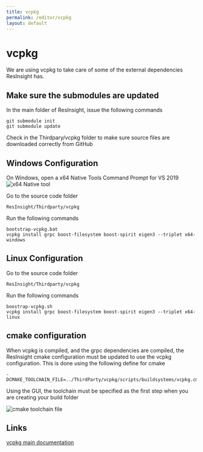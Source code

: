 ```yaml
---
title: vcpkg
permalink: /editor/vcpkg
layout: default
---
```



# vcpkg
We are using vcpkg to take care of some of the external dependencies ResInsight has.

## Make sure the submodules are updated
In the main folder of ResInsight, issue the following commands

    git submodule init
    git submodule update

Check in the Thirdpary/vcpkg folder to make sure source files are downloaded correctly from GitHub

## Windows Configuration
On Windows, open a x64 Native Tools Command Prompt for VS 2019
![x64 Native tool]({{site.baseurl}}/assets/images/x64_native_tool.png)

Go to the source code folder

    ResInsight/Thirdparty/vcpkg

Run the following commands

    bootstrap-vcpkg.bat
    vcpkg install grpc boost-filesystem boost-spirit eigen3 --triplet x64-windows


## Linux Configuration
Go to the source code folder

    ResInsight/Thirdparty/vcpkg

Run the following commands

    boostrap-vcpkg.sh
    vcpkg install grpc boost-filesystem boost-spirit eigen3 --triplet x64-linux
    
## cmake configuration
When vcpkg is compiled, and the grpc dependencies are compiled, the ResInsight cmake configuration must be updated to use the vcpkg configuration. This is done using the following define for cmake

    -DCMAKE_TOOLCHAIN_FILE=../ThirdParty/vcpkg/scripts/buildsystems/vcpkg.cmake

Using the GUI, the toolchain must be specified as the first step when you are creating your build folder 

![cmake toolchain file]({{site.baseurl}}/assets/images/cmake_toolchain_file.png)


## Links 
[vcpkg main documentation](https://vcpkg.readthedocs.io/en/latest/)
